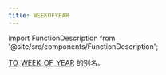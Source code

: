 ```yaml
---
title: WEEKOFYEAR
---
```

import FunctionDescription from '@site/src/components/FunctionDescription';

<FunctionDescription description="引入或更新版本：v1.2.375"/>

[TO_WEEK_OF_YEAR](to-week-of-year.md) 的别名。
